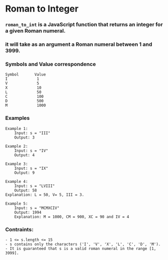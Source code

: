 # Roman to Integer

### `roman_to_int` is a JavaScript function that returns an integer for a given Roman numeral.

### it will take as an argument a Roman numeral between 1 and 3999.

### Symbols and Value correspondence
```
Symbol       Value
I             1
V             5
X             10
L             50
C             100
D             500
M             1000
```
### Examples
```
Example 1:
    Input: s = "III"
    Output: 3

Example 2:
    Input: s = "IV"
    Output: 4

Example 3:
    Input: s = "IX"
    Output: 9

Example 4:
    Input: s = "LVIII"
    Output: 58
Explanation: L = 50, V= 5, III = 3.

Example 5:
    Input: s = "MCMXCIV"
    Output: 1994
    Explanation: M = 1000, CM = 900, XC = 90 and IV = 4
```
### Contraints:
```
- 1 <= s.length <= 15
- s contains only the characters ('I', 'V', 'X', 'L', 'C', 'D', 'M').
- It is guaranteed that s is a valid roman numeral in the range [1, 3999].
```
